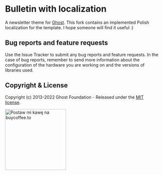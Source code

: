 # Bulletin with localization

A newsletter theme for [Ghost](http://github.com/tryghost/ghost/). This fork contains an implemented Polish localization for the template. I hope someone will find it useful :)

## Bug reports and feature requests

Use the Issue Tracker to submit any bug reports and feature requests. In the case of bug reports, remember to send more information about the configuration of the hardware you are working on and the versions of libraries used.

## Copyright & License

Copyright (c) 2013-2022 Ghost Foundation - Released under the [MIT license](LICENSE).

<a href="https://buycoffee.to/leszekkrol" target="_blank"><img src="https://buycoffee.to/btn/buycoffeeto-btn-primary.svg" style="width: 200px" alt="Postaw mi kawę na buycoffee.to"></a>

